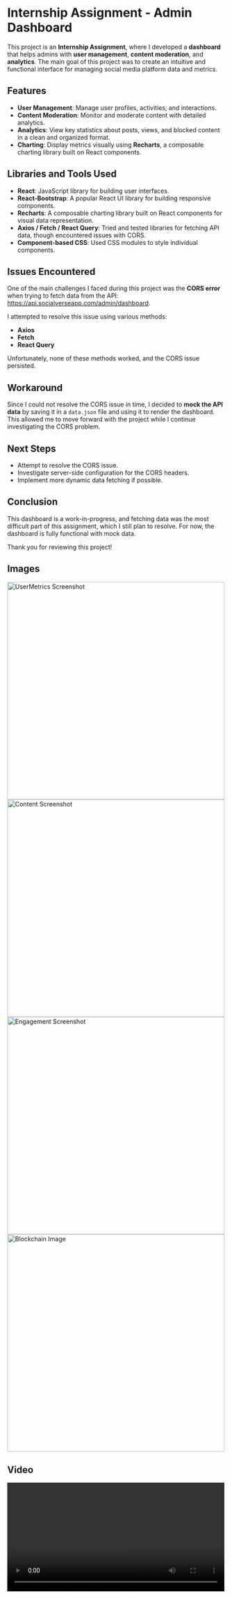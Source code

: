 # Internship Assignment - Admin Dashboard

This project is an **Internship Assignment**, where I developed a **dashboard** that helps admins with **user management**, **content moderation**, and **analytics**. The main goal of this project was to create an intuitive and functional interface for managing social media platform data and metrics.

## Features

- **User Management**: Manage user profiles, activities, and interactions.
- **Content Moderation**: Monitor and moderate content with detailed analytics.
- **Analytics**: View key statistics about posts, views, and blocked content in a clean and organized format.
- **Charting**: Display metrics visually using **Recharts**, a composable charting library built on React components.

## Libraries and Tools Used

- **React**: JavaScript library for building user interfaces.
- **React-Bootstrap**: A popular React UI library for building responsive components.
- **Recharts**: A composable charting library built on React components for visual data representation.
- **Axios / Fetch / React Query**: Tried and tested libraries for fetching API data, though encountered issues with CORS.
- **Component-based CSS**: Used CSS modules to style individual components.

## Issues Encountered

One of the main challenges I faced during this project was the **CORS error** when trying to fetch data from the API: https://api.socialverseapp.com/admin/dashboard.


I attempted to resolve this issue using various methods:
- **Axios**
- **Fetch**
- **React Query**

Unfortunately, none of these methods worked, and the CORS issue persisted.

## Workaround

Since I could not resolve the CORS issue in time, I decided to **mock the API data** by saving it in a `data.json` file and using it to render the dashboard. This allowed me to move forward with the project while I continue investigating the CORS problem.

## Next Steps

- Attempt to resolve the CORS issue.
- Investigate server-side configuration for the CORS headers.
- Implement more dynamic data fetching if possible.

## Conclusion

This dashboard is a work-in-progress, and fetching data was the most difficult part of this assignment, which I still plan to resolve. For now, the dashboard is fully functional with mock data.

Thank you for reviewing this project!


## Images

<img src="./assets/UserMetrics.png" alt="UserMetrics Screenshot" width="500"/>
<img src="../dashboard/src/assets/Content.png" alt="Content Screenshot" width="500"/>
<img src="../dashboard/src/assets/Engagement.png" alt="Engagement Screenshot" width="500"/>
<img src="../dashboard/src/assets/Blockchain.png" alt="Blockchain Image" width="500"/>

## Video

<video src="../dashboard/src/assets/Video.mp4" controls width="500"></video>
